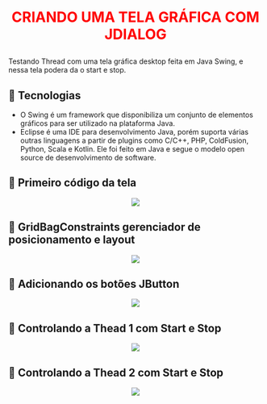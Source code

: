 # <P align="center"><font color="red">**CRIANDO UMA TELA GRÁFICA COM JDIALOG**</font></P>

Testando Thread com uma tela gráfica desktop feita em Java Swing, e nessa tela podera da o start e stop.

## 📝 Tecnologias

- O Swing é um framework que disponibiliza um conjunto de elementos gráficos para ser utilizado na plataforma Java.
- Eclipse é uma IDE para desenvolvimento Java, porém suporta várias outras linguagens a partir de plugins como C/C++, PHP, ColdFusion, Python, Scala e Kotlin. Ele foi feito em Java e segue o modelo open source de desenvolvimento de software.

## 📝 Primeiro código da tela

 <p align="center">
<img src="https://user-images.githubusercontent.com/79487813/170895143-12ce7bb3-0727-446a-817f-453b19090dd9.png"/></P>

## 📝 GridBagConstraints gerenciador de posicionamento e layout

 <p align="center">
<img src="https://user-images.githubusercontent.com/79487813/170898413-8d5015a8-2d3c-4338-9681-3bb88aeab6f5.png"/></P>

## 📝 Adicionando os botões JButton

 <p align="center">
<img src="https://user-images.githubusercontent.com/79487813/170900697-680a1a12-89fd-40ee-813c-bc0c3578004f.png"/></P>

## 📝 Controlando a Thead 1 com Start e Stop

 <p align="center">
<img src="https://user-images.githubusercontent.com/79487813/170902687-31cbbc6a-d1f3-436f-8162-01658e9fbb58.png"/></P>

## 📝 Controlando a Thead 2 com Start e Stop

 <p align="center">
<img src="https://user-images.githubusercontent.com/79487813/170906828-2c779ec8-a5af-44a1-ab10-86d3efd12a41.png"/></P>
